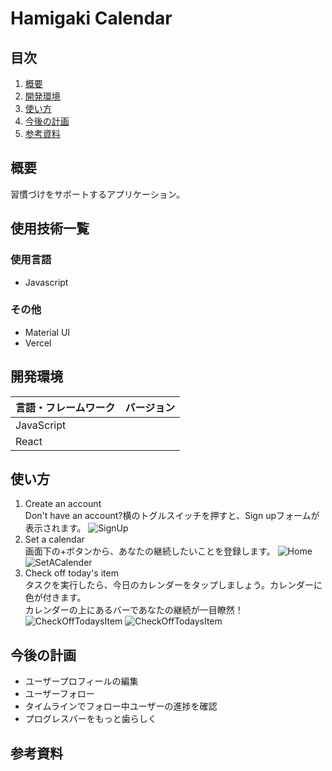 # Hamigaki Calendar
## 目次
1. [概要](#概要)
2. [開発環境](#開発環境)
3. [使い方](#使い方)
4. [今後の計画](#今後の計画)
5. [参考資料](#参考資料)
## 概要
習慣づけをサポートするアプリケーション。
## 使用技術一覧
### 使用言語
- Javascript
### その他
- Material UI
- Vercel

## 開発環境
| 言語・フレームワーク | バージョン |
| ------------------  | ---------- |
| JavaScript | |
| React | |

## 使い方
1. Create an account  
Don't have an account?横のトグルスイッチを押すと、Sign upフォームが表示されます。
![SignUp](/public/demo/Signup.png)
2. Set a calendar  
画面下の+ボタンから、あなたの継続したいことを登録します。
![Home](/public/demo/Home.png)
![SetACalender](/public/demo/Set.png)
3. Check off today's item  
タスクを実行したら、今日のカレンダーをタップしましょう。カレンダーに色が付きます。<br />カレンダーの上にあるバーであなたの継続が一目瞭然！
![CheckOffTodaysItem](/public/demo/Before.png)
![CheckOffTodaysItem](/public/demo/After.png)
## 今後の計画
- ユーザープロフィールの編集
- ユーザーフォロー
- タイムラインでフォロー中ユーザーの進捗を確認
- プログレスバーをもっと歯らしく
## 参考資料